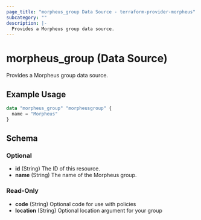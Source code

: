 ```yaml
---
page_title: "morpheus_group Data Source - terraform-provider-morpheus"
subcategory: ""
description: |-
  Provides a Morpheus group data source.
---
```


# morpheus_group (Data Source)

Provides a Morpheus group data source.

## Example Usage

```terraform
data "morpheus_group" "morpheusgroup" {
  name = "Morpheus"
}
```

<!-- schema generated by tfplugindocs -->
## Schema

### Optional

- **id** (String) The ID of this resource.
- **name** (String) The name of the Morpheus group.

### Read-Only

- **code** (String) Optional code for use with policies
- **location** (String) Optional location argument for your group
